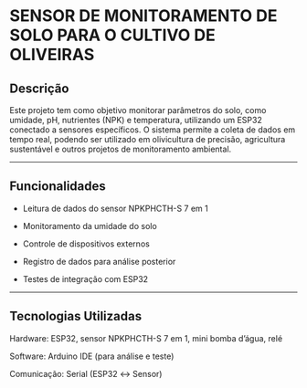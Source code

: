 # SENSOR DE MONITORAMENTO DE SOLO PARA O CULTIVO DE OLIVEIRAS


## Descrição

Este projeto tem como objetivo monitorar parâmetros do solo, como umidade, pH, nutrientes (NPK) e temperatura, utilizando um ESP32 conectado a sensores específicos. O sistema permite a coleta de dados em tempo real, podendo ser utilizado em olivicultura de precisão, agricultura sustentável e outros projetos de monitoramento ambiental.

---

## Funcionalidades

- Leitura de dados do sensor NPKPHCTH-S 7 em 1

- Monitoramento da umidade do solo

- Controle de dispositivos externos 

- Registro de dados para análise posterior

- Testes de integração com ESP32

---

## Tecnologias Utilizadas

Hardware: ESP32, sensor NPKPHCTH-S 7 em 1, mini bomba d’água, relé

Software: Arduino IDE (para análise e teste)

Comunicação: Serial (ESP32 ↔ Sensor)
